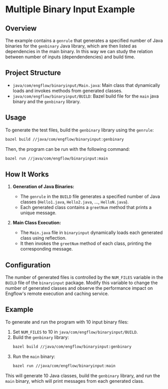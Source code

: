 # Multiple Binary Input Example

## Overview

The example contains a `genrule` that generates a specified number of Java binaries for the `genbinary` Java library, which are then listed as dependencies in the main binary. In this way we can study the relation between number of inputs (dependendencies) and build time.

## Project Structure

- `java/com/engflow/binaryinput/Main.java`: Main class that dynamically loads and invokes methods from generated classes.
- `java/com/engflow/binaryinput/BUILD`: Bazel build file for the `main` java binary and the `genbinary` library.

## Usage

To generate the test files, build the `genbinary` library using the `genrule`:
```sh
bazel build //java/com/engflow/binaryinput:genbinary
```

Then, the program can be run with the following command:
```sh
bazel run //java/com/engflow/binaryinput:main
```

## How It Works

1. **Generation of Java Binaries:**
    - The `genrule` in the `BUILD` file generates a specified number of Java classes (`Hello1.java`, `Hello2.java`, ..., `HelloN.java`).
    - Each generated class contains a `greetNum` method that prints a unique message.

2. **Main Class Execution:**
    - The `Main.java` file in `binaryinput` dynamically loads each generated class using reflection.
    - It then invokes the `greetNum` method of each class, printing the corresponding message.

## Configuration

The number of generated files is controlled by the `NUM_FILES` variable in the `BUILD` file of the `binaryinput` package. Modify this variable to change the number of generated classes and observe the performance impact on Engflow's remote execution and caching service.

## Example

To generate and run the program with 10 input binary files:

1. Set `NUM_FILES` to 10 in `java/com/engflow/binaryinput/BUILD`.
2. Build the `genbinary` library:
   ```sh
   bazel build //java/com/engflow/binaryinput:genbinary
   ```
3. Run the `main` binary:
   ```sh
   bazel run //java/com/engflow/binaryinput:main
   ```

This will generate 10 Java classes, build the `genbinary` library, and run the `main` binary, which will print messages from each generated class.